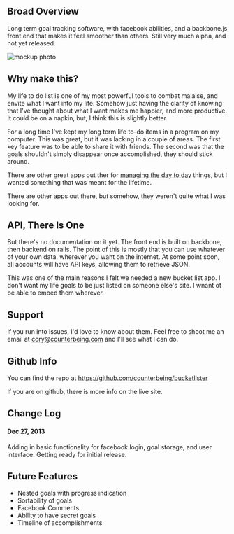 ## Broad Overview

Long term goal tracking software, with facebook abilities, and a backbone.js front end that makes it feel smoother than others. Still very much alpha, and not yet released.

![mockup photo]('public/bucketlister_mockup.jpg')

## Why make this?

My life to do list is one of my most powerful tools to combat malaise, and envite what I want into my life. Somehow just having the clarity of knowing that I've thought about what I want makes me happier, and more productive. It could be on a napkin, but, I think this is slightly better.

For a long time I've kept my long term life to-do items in a program on my computer. This was great, but it was lacking in a couple of areas. The first key feature was to be able to share it with friends. The second was that the goals shouldn't simply disappear once accomplished, they should stick around.

There are other great apps out ther for [managing the day to day](http://lift.do) things, but I wanted something that was meant for the lifetime. 

There are other apps out there, but somehow, they weren't quite what I was looking for.

## API, There Is One
But there's no documentation on it yet. The front end is built on backbone, then backend on rails. The point of this is mostly that you can use whatever of your own data, wherever you want on the internet. At some point soon, all accounts will have API keys, allowing them to retrieve JSON.

This was one of the main reasons I felt we needed a new bucket list app. I don't want my life goals to be just listed on someone else's site. I wnant ot be able to embed them wherever. 

## Support
If you run into issues, I'd love to know about them. Feel free to shoot me an email at <a href="mailto:cory@counterbeing.com">cory@counterbeing.com</a> and I'll see what I can do.


## Github Info
You can find the repo at https://github.com/counterbeing/bucketlister

If you are on github, there is more info on the live site. 

## Change Log
#### Dec 27, 2013
Adding in basic functionality for facebook login, goal storage, and user interface. Getting ready for initial release. 


## Future Features

- Nested goals with progress indication
- Sortability of goals
- Facebook Comments
- Ability to have secret goals
- Timeline of accomplishments



